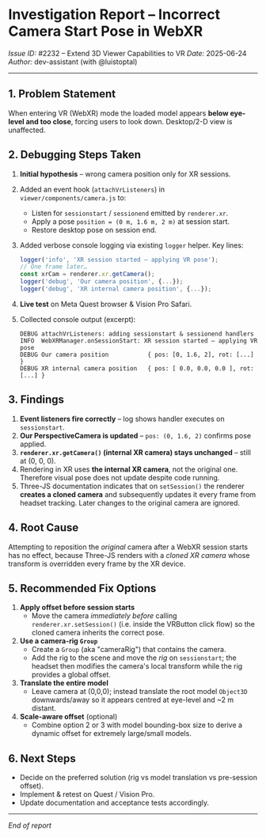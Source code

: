 # Investigation Report – Incorrect Camera Start Pose in WebXR

*Issue ID:* #2232 – Extend 3D Viewer Capabilities to VR
*Date:* 2025-06-24
*Author:* dev-assistant (with @luistoptal)

---

## 1. Problem Statement
When entering VR (WebXR) mode the loaded model appears **below eye-level and too close**, forcing users to look down. Desktop/2-D view is unaffected.

## 2. Debugging Steps Taken

1. **Initial hypothesis** – wrong camera position only for XR sessions.
2. Added an event hook (`attachVrListeners`) in `viewer/components/camera.js` to:
   * Listen for `sessionstart` / `sessionend` emitted by `renderer.xr`.
   * Apply a pose `position = (0 m, 1.6 m, 2 m)` at session start.
   * Restore desktop pose on session end.
3. Added verbose console logging via existing `logger` helper.  Key lines:

   ```js
   logger('info', 'XR session started – applying VR pose');
   // One frame later…
   const xrCam = renderer.xr.getCamera();
   logger('debug', 'Our camera position', {...});
   logger('debug', 'XR internal camera position', {...});
   ```

4. **Live test** on Meta Quest browser & Vision Pro Safari.
5. Collected console output (excerpt):

   ```text
   DEBUG attachVrListeners: adding sessionstart & sessionend handlers
   INFO  WebXRManager.onSessionStart: XR session started – applying VR pose
   DEBUG Our camera position           { pos: [0, 1.6, 2], rot: [...] }
   DEBUG XR internal camera position   { pos: [ 0.0, 0.0, 0.0 ], rot: [...] }
   ```

## 3. Findings

1. **Event listeners fire correctly** – log shows handler executes on `sessionstart`.
2. **Our PerspectiveCamera is updated** – `pos: (0, 1.6, 2)` confirms pose applied.
3. **`renderer.xr.getCamera()` (internal XR camera) stays unchanged** – still at (0, 0, 0).
4. Rendering in XR uses **the internal XR camera**, not the original one.  Therefore visual pose does not update despite code running.
5. Three-JS documentation indicates that on `setSession()` the renderer **creates a cloned camera** and subsequently updates it every frame from headset tracking.  Later changes to the original camera are ignored.

## 4. Root Cause
Attempting to reposition the *original* camera after a WebXR session starts has no effect, because Three-JS renders with a *cloned XR camera* whose transform is overridden every frame by the XR device.

## 5. Recommended Fix Options

1. **Apply offset before session starts**
   * Move the camera *immediately before* calling `renderer.xr.setSession()` (i.e. inside the VRButton click flow) so the cloned camera inherits the correct pose.
2. **Use a camera-rig `Group`**
   * Create a `Group` (aka "cameraRig") that contains the camera.
   * Add the rig to the scene and move the *rig* on `sessionstart`; the headset then modifies the camera's local transform while the rig provides a global offset.
3. **Translate the entire model**
   * Leave camera at (0,0,0); instead translate the root model `Object3D` downwards/away so it appears centred at eye-level and ~2 m distant.
4. **Scale-aware offset** (optional)
   * Combine option 2 or 3 with model bounding-box size to derive a dynamic offset for extremely large/small models.

## 6. Next Steps

* Decide on the preferred solution (rig vs model translation vs pre-session offset).
* Implement & retest on Quest / Vision Pro.
* Update documentation and acceptance tests accordingly.

---

_End of report_
